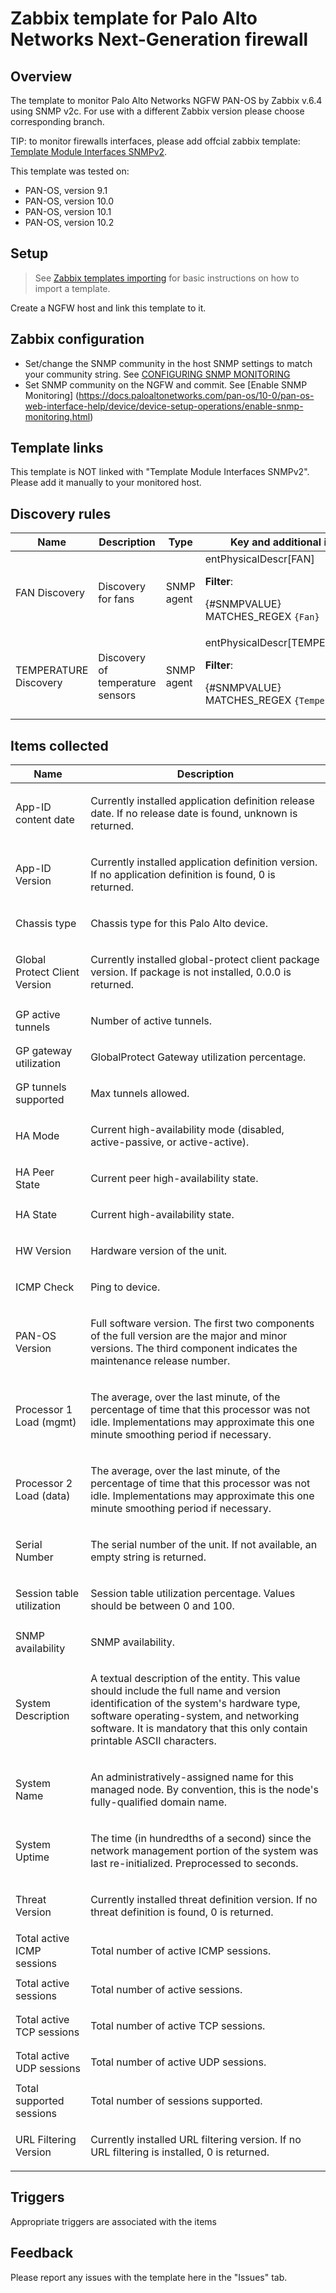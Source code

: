 # Zabbix template for Palo Alto Networks Next-Generation firewall

## Overview

The template to monitor Palo Alto Networks NGFW PAN-OS by Zabbix v.6.4 using SNMP v2c. For use with a different Zabbix version please choose corresponding branch.

TIP: to monitor firewalls interfaces, please add offcial zabbix template: [Template Module Interfaces SNMPv2](https://git.zabbix.com/projects/ZBX/repos/zabbix/browse/templates/module/interfaces_snmp?at=refs%2Fheads%2Frelease%2F5.0).

This template was tested on:

- PAN-OS, version 9.1
- PAN-OS, version 10.0
- PAN-OS, version 10.1
- PAN-OS, version 10.2

## Setup

> See [Zabbix templates importing](https://www.zabbix.com/documentation/5.2/manual/xml_export_import/templates#importing) for basic instructions on how to import a template.

Create a NGFW host and link this template to it.

## Zabbix configuration

- Set/change the SNMP community in the host SNMP settings to match your community string. See [CONFIGURING SNMP MONITORING](https://www.zabbix.com/documentation/current/manual/config/items/itemtypes/snmp#configuring_snmp_monitoring)
- Set SNMP community on the NGFW and commit. See [Enable SNMP Monitoring] (https://docs.paloaltonetworks.com/pan-os/10-0/pan-os-web-interface-help/device/device-setup-operations/enable-snmp-monitoring.html)

## Template links

This template is NOT linked with "Template Module Interfaces SNMPv2". Please add it manually to your monitored host.

## Discovery rules

|Name|Description|Type|Key and additional info|
|----|-----------|----|----|
|FAN Discovery |<p>Discovery for fans</p> |SNMP agent |entPhysicalDescr[FAN]<p>**Filter**:</p><p>{#SNMPVALUE} MATCHES_REGEX `{Fan}`</p> |
|TEMPERATURE Discovery |<p>Discovery of temperature sensors</p> |SNMP agent |entPhysicalDescr[TEMPERATURE]<p>**Filter**:</p><p>{#SNMPVALUE} MATCHES_REGEX `{Temperature}`</p> |

## Items collected

|Name|Description|
|----------|--------------|
|App-ID content date |<p>Currently installed application definition release date. If no release date is found, unknown is returned.</p> |
|App-ID Version |<p>Currently installed application definition version. If no application definition is found, 0 is returned.</p> |
|Chassis type |<p>Chassis type for this Palo Alto device.</p> |
|Global Protect Client Version |<p>Currently installed global-protect client package version. If package is not installed, 0.0.0 is returned.</p> |
|GP active tunnels |<p>Number of active tunnels.</p> |
|GP gateway utilization |<p>GlobalProtect Gateway utilization percentage.</p> |
|GP tunnels supported |<p>Max tunnels allowed.</p> |
|HA Mode |<p>Current high-availability mode (disabled, active-passive, or active-active).</p> |
|HA Peer State |<p>Current peer high-availability state.</p> |
|HA State |<p>Current high-availability state.</p> |
|HW Version |<p>Hardware version of the unit.</p> |
|ICMP Check |<p>Ping to device.</p> |
|PAN-OS Version |<p>Full software version. The first two components of the full version are the major and minor versions. The third component indicates the maintenance release number.</p> |
|Processor 1 Load (mgmt) |<p>The average, over the last minute, of the percentage of time that this processor was not idle. Implementations may approximate this one minute smoothing period if necessary.</p> |
|Processor 2 Load (data) |<p>The average, over the last minute, of the percentage of time that this processor was not idle. Implementations may approximate this one minute smoothing period if necessary.</p> |
|Serial Number |<p>The serial number of the unit. If not available, an empty string is returned.</p> |
|Session table utilization |<p>Session table utilization percentage. Values should be between 0 and 100.</p> |
|SNMP availability |<p>SNMP availability.</p> |
|System Description |<p>A textual description of the entity.  This value should include the full name and version identification of the system's hardware type, software operating-system, and networking software.  It is mandatory that this only contain printable ASCII characters.</p> |
|System Name |<p>An administratively-assigned name for this managed node.  By convention, this is the node's fully-qualified domain name.</p> |
|System Uptime |<p>The time (in hundredths of a second) since the network management portion of the system was last re-initialized. Preprocessed to seconds.</p> |
|Threat Version |<p>Currently installed threat definition version. If no threat definition is found, 0 is returned.</p> |
|Total active ICMP sessions |<p>Total number of active ICMP sessions.</p> |
|Total active sessions |<p>Total number of active sessions.</p> |
|Total active TCP sessions |<p>Total number of active TCP sessions.</p> |
|Total active UDP sessions |<p>Total number of active UDP sessions.</p> |
|Total supported sessions |<p>Total number of sessions supported.</p> |
|URL Filtering Version |<p>Currently installed URL filtering version. If no URL filtering is installed, 0 is returned.</p> |

## Triggers

Appropriate triggers are associated with the items

## Feedback

Please report any issues with the template here in the "Issues" tab.
